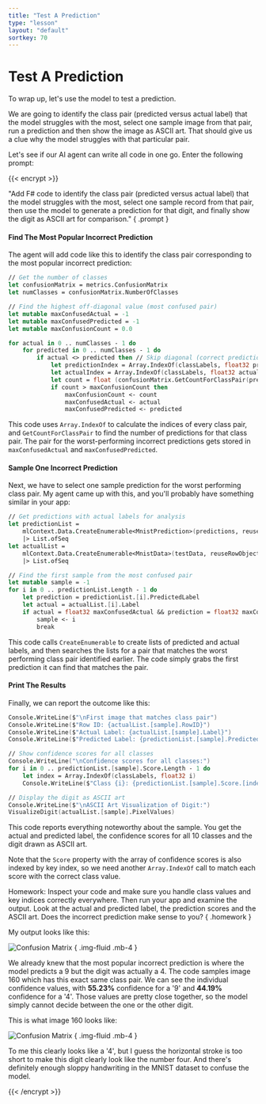 ```yaml
---
title: "Test A Prediction"
type: "lesson"
layout: "default"
sortkey: 70
---
```


# Test A Prediction

To wrap up, let's use the model to test a prediction.

We are going to identify the class pair (predicted versus actual label) that the model struggles with the most, select one sample image from that pair, run a prediction and then show the image as ASCII art. That should give us a clue why the model struggles with that particular pair. 

Let's see if our AI agent can write all code in one go. Enter the following prompt:

{{< encrypt >}}

"Add F# code to identify the class pair (predicted versus actual label) that the model struggles with the most, select one sample record from that pair, then use the model to generate a prediction for that digit, and finally show the digit as ASCII art for comparison." 
{ .prompt }

#### Find The Most Popular Incorrect Prediction

The agent will add code like this to identify the class pair corresponding to the most popular incorrect prediction:

```fsharp
// Get the number of classes
let confusionMatrix = metrics.ConfusionMatrix
let numClasses = confusionMatrix.NumberOfClasses

// Find the highest off-diagonal value (most confused pair)
let mutable maxConfusedActual = -1
let mutable maxConfusedPredicted = -1
let mutable maxConfusionCount = 0.0

for actual in 0 .. numClasses - 1 do
    for predicted in 0 .. numClasses - 1 do
        if actual <> predicted then // Skip diagonal (correct predictions)
            let predictionIndex = Array.IndexOf(classLabels, float32 predicted)
            let actualIndex = Array.IndexOf(classLabels, float32 actual)
            let count = float (confusionMatrix.GetCountForClassPair(predictionIndex, actualIndex))
            if count > maxConfusionCount then
                maxConfusionCount <- count
                maxConfusedActual <- actual
                maxConfusedPredicted <- predicted
```

This code uses `Array.IndexOf` to calculate the indices of every class pair, and `GetCountForClassPair` to find the number of predictions for that class pair. The pair for the worst-performing incorrect predictions gets stored in `maxConfusedActual` and `maxConfusedPredicted`.

#### Sample One Incorrect Prediction

Next, we have to select one sample prediction for the worst performing class pair. My agent came up with this, and you'll probably have something similar in your app:

```fsharp
// Get predictions with actual labels for analysis
let predictionList = 
    mlContext.Data.CreateEnumerable<MnistPrediction>(predictions, reuseRowObject = false) 
    |> List.ofSeq
let actualList = 
    mlContext.Data.CreateEnumerable<MnistData>(testData, reuseRowObject = false) 
    |> List.ofSeq

// Find the first sample from the most confused pair
let mutable sample = -1
for i in 0 .. predictionList.Length - 1 do
    let prediction = predictionList.[i].PredictedLabel
    let actual = actualList.[i].Label
    if actual = float32 maxConfusedActual && prediction = float32 maxConfusedPredicted then
        sample <- i
        break
```

This code calls `CreateEnumerable` to create lists of predicted and actual labels, and then searches the lists for a pair that matches the worst performing class pair identified earlier. The code simply grabs the first prediction it can find that matches the pair.

#### Print The Results

Finally, we can report the outcome like this:

```fsharp
Console.WriteLine($"\nFirst image that matches class pair")
Console.WriteLine($"Row ID: {actualList.[sample].RowID}")
Console.WriteLine($"Actual Label: {actualList.[sample].Label}")
Console.WriteLine($"Predicted Label: {predictionList.[sample].PredictedLabel}")

// Show confidence scores for all classes
Console.WriteLine("\nConfidence scores for all classes:")
for i in 0 .. predictionList.[sample].Score.Length - 1 do
    let index = Array.IndexOf(classLabels, float32 i)
    Console.WriteLine($"Class {i}: {predictionList.[sample].Score.[index]:P2}")

// Display the digit as ASCII art
Console.WriteLine($"\nASCII Art Visualization of Digit:")
VisualizeDigit(actualList.[sample].PixelValues)
```

This code reports everything noteworthy about the sample. You get the actual and predicted label, the confidence scores for all 10 classes and the digit drawn as ASCII art.

Note that the `Score` property with the array of confidence scores is also indexed by key index, so we need another `Array.IndexOf` call to match each score with the correct class value.

Homework: Inspect your code and make sure you handle class values and key indices correctly everywhere. Then run your app and examine the output. Look at the actual and predicted label, the prediction scores and the ASCII art. Does the incorrect prediction make sense to you? 
{ .homework }

My output looks like this:

![Confusion Matrix](../img/prediction-1.png)
{ .img-fluid .mb-4 }

We already knew that the most popular incorrect prediction is where the model predicts a 9 but the digit was actually a 4. The code samples image 160 which has this exact same class pair. We can see the individual confidence values, with **55.23%** confidence for a '9' and **44.19%** confidence for a '4'. Those values are pretty close together, so the model simply cannot decide between the one or the other digit. 

This is what image 160 looks like:

![Confusion Matrix](../img/prediction-2.png)
{ .img-fluid .mb-4 }

To me this clearly looks like a '4', but I guess the horizontal stroke is too short to make this digit clearly look like the number four. And there's definitely enough sloppy handwriting in the MNIST dataset to confuse the model. 

{{< /encrypt >}}